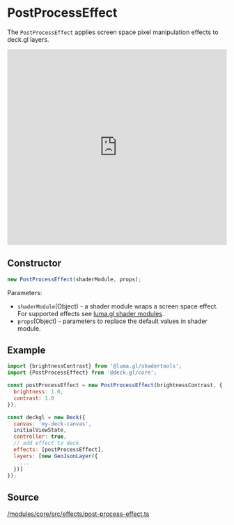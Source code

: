 # PostProcessEffect

The `PostProcessEffect` applies screen space pixel manipulation effects to deck.gl layers.

<div style={{position:'relative',height:450}}></div>
<div style={{position:'absolute',transform:'translateY(-450px)',paddingLeft:'inherit',paddingRight:'inherit',left:0,right:0}}>
  <iframe height="450" width="100%" scrolling="no" title="deck.gl PostProcessEffect Demo" src="https://codepen.io/vis-gl/embed/YbRGvv/?height=450&theme-id=light&default-tab=result" frameborder="no" allowtransparency="true" allowfullscreen="true">
    See the Pen <a href='https://codepen.io/vis-gl/pen/YbRGvv/'>deck.gl PostProcessEffect Demo</a> by vis.gl
    (<a href='https://codepen.io/vis-gl'>@vis-gl</a>) on <a href='https://codepen.io'>CodePen</a>.
  </iframe>
</div>

## Constructor

```js
new PostProcessEffect(shaderModule, props);
```

Parameters:
* `shaderModule`(Object) - a shader module wraps a screen space effect. For supported effects see [luma.gl shader modules](https://github.com/visgl/luma.gl/tree/8.0-release/modules/shadertools/src/modules).
* `props`(Object) - parameters to replace the default values in shader module.

## Example

```js
import {brightnessContrast} from '@luma.gl/shadertools';
import {PostProcessEffect} from '@deck.gl/core';

const postProcessEffect = new PostProcessEffect(brightnessContrast, {
  brightness: 1.0,
  contrast: 1.0
});

const deckgl = new Deck({
  canvas: 'my-deck-canvas',
  initialViewState,
  controller: true,
  // add effect to deck
  effects: [postProcessEffect],
  layers: [new GeoJsonLayer({
    ...
  })]
});
```

## Source

[/modules/core/src/effects/post-process-effect.ts](https://github.com/visgl/deck.gl/tree/9.0-release/modules/core/src/effects/post-process-effect.ts)

